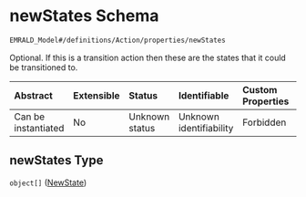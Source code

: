 # newStates Schema

```txt
EMRALD_Model#/definitions/Action/properties/newStates
```

Optional. If this is a transition action then these are the states that it could be transitioned to.

| Abstract            | Extensible | Status         | Identifiable            | Custom Properties | Additional Properties | Access Restrictions | Defined In                                                                                                    |
| :------------------ | :--------- | :------------- | :---------------------- | :---------------- | :-------------------- | :------------------ | :------------------------------------------------------------------------------------------------------------ |
| Can be instantiated | No         | Unknown status | Unknown identifiability | Forbidden         | Allowed               | none                | [EMRALD_JsonSchemaV3_0.json*](../../../../../Emrald-UI/out/EMRALD_JsonSchemaV3_0.json "open original schema") |

## newStates Type

`object[]` ([NewState](emrald_jsonschemav3\_0-definitions-newstate.md))
